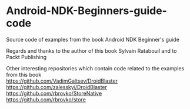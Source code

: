 # Android-NDK-Beginners-guide-code
Source code of examples from the book Android NDK Beginner's guide

Regards and thanks to the author of this book Sylvain Ratabouil and to Packt Publishing 

Other interesting repositories which contain code related to the examples from this book  
https://github.com/VadimGaltsev/DroidBlaster  
https://github.com/zalesskyi/DroidBlaster  
https://github.com/rbrovko/StoreNative  
https://github.com/rbrovko/store  
